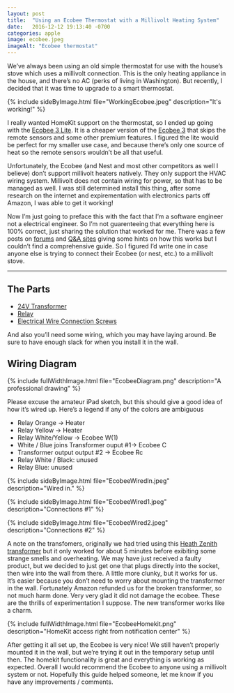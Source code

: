 ```yaml
---
layout: post
title:  "Using an Ecobee Thermostat with a Millivolt Heating System"
date:   2016-12-12 19:13:40 -0700
categories: apple
image: ecobee.jpeg
imageAlt: "Ecobee thermostat"
---
```


We’ve always been using an old simple thermostat for use with the house’s stove which uses a millivolt connection. This is the only heating appliance in the house, and there’s no AC (perks of living in Washington). But recently, I decided that it was time to upgrade to a smart thermostat.  

{% include sideByImage.html file="WorkingEcobee.jpeg" description="It's working!" %}

I really wanted HomeKit support on the thermostat, so I ended up going with the [Ecobee 3 Lite](https://www.amazon.com/Ecobee3-Thermostat-Wi-Fi-Works-Amazon/dp/B01K48T09Y/ref=sr_1_2?ie=UTF8&qid=1481598019&sr=8-2&keywords=ecobee). It is a cheaper version of the [Ecobee 3](https://www.amazon.com/Ecobee3-Thermostat-Sensor-Generation-Amazon/dp/B00ZIRV39M/ref=sr_1_1?ie=UTF8&qid=1481598019&sr=8-1&keywords=ecobee) that skips the remote sensors and some other premium features. I figured the lite would be perfect for my smaller use case, and because there’s only one source of heat so the remote sensors wouldn’t be all that useful.  

Unfortunately, the Ecobee (and Nest and most other competitors as well I believe) don’t support millivolt heaters natively. They only support the HVAC wiring system. Millivolt does not contain wiring for power, so that has to be managed as well. I was still determined install this thing, after some research on the internet and expirementation with electronics parts off Amazon, I was able to get it working!  

Now I’m just going to preface this with the fact that I’m a software engineer not a electrical engineer. So I’m not guarenteeing that everything here is 100% correct, just sharing the solution that worked for me. There was a few posts on [forums](http://www.doityourself.com/forum/thermostatic-controls/465126-help-installing-nest-millivolt-system-using-24v-transformer.html#b) and [Q&A sites](http://diy.stackexchange.com/questions/69345/how-can-i-wire-my-wifi-thermostat-to-control-my-millivolt-fireplace) giving some hints on how this works but I couldn’t find a comprehensive guide. So I figured I’d write one in case anyone else is trying to connect their Ecobee (or nest, etc.) to a millivolt stove.

---

## The Parts
+ [24V Transformer](https://www.amazon.com/gp/product/B004VMVDTA/ref=oh_aui_detailpage_o03_s00?ie=UTF8&psc=1)
+ [Relay](https://www.amazon.com/gp/product/B000LESCI2/ref=oh_aui_detailpage_o06_s00?ie=UTF8&psc=1)
+ [Electrical Wire Connection Screws](https://www.amazon.com/XtremepowerUS-Electrical-Connection-Connector-Assortment/dp/B00MI72RFY/ref=sr_1_1?ie=UTF8&qid=1481598721&sr=8-1&keywords=electrical+wire+screw)

And also you’ll need some wiring, which you may have laying around. Be sure to have enough slack for when you install it in the wall.
## Wiring Diagram

{% include fullWidthImage.html file="EcobeeDiagram.png" description="A professional drawing" %}

Please excuse the amateur iPad sketch, but this should give a good idea of how it’s wired up. Here’s a legend if any of the colors are ambiguous
+ Relay Orange -> Heater
+ Relay Yellow -> Heater
+ Relay White/Yellow -> Ecobee W(1)
+ White / Blue joins Transformer ouput #1-> Ecobee C
+ Transformer output output #2 -> Ecobee Rc
+ Relay White / Black: unused
+ Relay Blue: unused

{% include sideByImage.html file="EcobeeWiredIn.jpeg" description="Wired in." %} 

{% include sideByImage.html file="EcobeeWired1.jpeg" description="Connections #1" %} 

{% include sideByImage.html file="EcobeeWired2.jpeg" description="Connections #2" %} 

A note on the transfomers, originally we had tried using this [Heath Zenith transformer](https://www.amazon.com/gp/product/B000BQY88I/ref=oh_aui_detailpage_o06_s01?ie=UTF8&psc=1) but it only worked for about 5 minutes before exibiting some strange smells and overheating. We may have just received a faulty product, but we decided to just get one that plugs directly into the socket, then wire into the wall from there. A little more clunky, but it works for us. It’s easier because you don’t need to worry about mounting the transformer in the wall.
Fortunately Amazon refunded us for the broken transformer, so not much harm done. Very very glad it did not damage the ecobee. These are the thrills of experimentation I suppose. The new transformer works like a charm.

{% include fullWidthImage.html file="EcobeeHomekit.png" description="HomeKit access right from notification center" %}

After getting it all set up, the Ecobee is very nice! We still haven’t properly mounted it in the wall, but we’re trying it out in the temporary setup until then. The homekit functionality is great and everything is working as expected. Overall I would recommend the Ecobee to anyone using a millivolt system or not. Hopefully this guide helped someone, let me know if you have any improvements / comments.